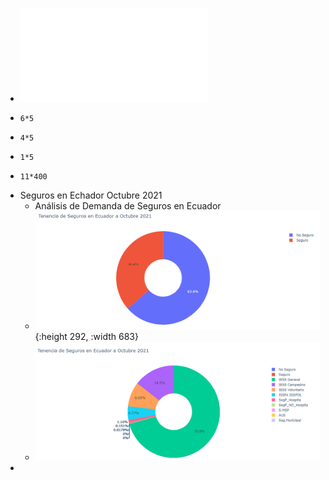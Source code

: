 - ![Informe Contrato 73  Proyecto Alumnus+vf signed (1).pdf](../assets/Informe_Contrato_73_Proyecto_Alumnus+vf_signed_(1)_1637552839114_0.pdf)
- ```calc
  6*5
  ```
- ```calc
  4*5
  ```
- ```calc
  1*5
  ```
- ```calc
  11*400
  ```
- Seguros en Echador Octubre 2021
	- Análisis de Demanda de Seguros en Ecuador
	- ![image.png](../assets/image_1639328584563_0.png){:height 292, :width 683}
	- ![image.png](../assets/image_1639328794232_0.png)
-